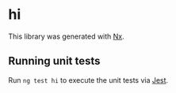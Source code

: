 # hi

This library was generated with [Nx](https://nx.dev).

## Running unit tests

Run `ng test hi` to execute the unit tests via [Jest](https://jestjs.io).

